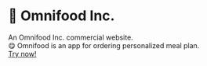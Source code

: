 # 🥧 Omnifood Inc.
An Omnifood Inc. commercial website.
<br />
😋 Omnifood is an app for ordering personalized meal plan.
<br />
[Try now!](https://omnifood-m1rade.netlify.app/)
